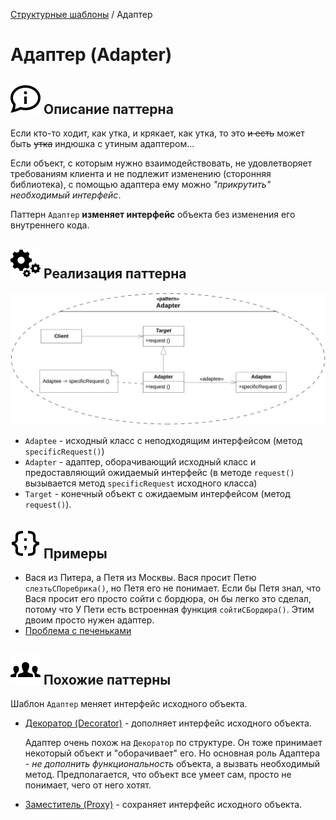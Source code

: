 [Структурные шаблоны](../#readme) / Адаптер

# Адаптер (Adapter)

## ![](../../ui/info.svg) Описание паттерна

Если кто-то ходит, как утка, и крякает, как утка, то это ~~и есть~~ может быть ~~утка~~ индюшка с утиным адаптером...

Если объект, с которым нужно взаимодействовать, не удовлетворяет требованиям клиента и не подлежит изменению (сторонняя библиотека), с помощью адаптера ему можно *"прикрутить" необходимый интерфейс*.

Паттерн `Адаптер` **изменяет интерфейс** объекта без изменения его внутреннего кода.

## ![](../../ui/gear.svg) Реализация паттерна

![Схема паттерна Адаптер](./scheme/scheme.png)

* `Adaptee` - исходный класс с неподходящим интерфейсом (метод `specificRequest()`)
* `Adapter` - адаптер, оборачивающий исходный класс и предоставляющий ожидаемый интерфейс (в методе `request()` вызывается метод `specificRequest` исходного класса)
* `Target` - конечный объект с ожидаемым интерфейсом (метод `request()`).

## ![](../../ui/code.svg) Примеры

* Вася из Питера, а Петя из Москвы. Вася просит Петю ```слезтьСПоребрика()```, но Петя его не понимает. Если бы Петя знал, что Вася просит его просто сойти с бордюра, он бы легко это сделал, потому что У Пети есть встроенная функция ```cойтиСБордюра()```. Этим двоим просто нужен адаптер.
* [Проблема с печеньками](./cookies#readme)

## ![](../../ui/twins.svg) Похожие паттерны

Шаблон `Адаптер` меняет интерфейс исходного объекта.

* [Декоратор (Decorator)](../decorator#readme) - дополняет интерфейс исходного объекта.

  Адаптер очень похож на `Декоратор` по структуре. Он тоже принимает некоторый объект и "оборачивает" его. Но основная роль Адаптера - *не дополнить функциональность* объекта, а вызвать необходимый метод. Предполагается, что объект все умеет сам, просто не понимает, чего от него хотят.

* [Заместитель (Proxy)](../proxy#readme) - сохраняет интерфейс исходного объекта.
